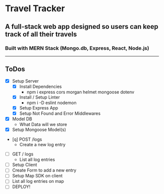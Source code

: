# Travel Tracker

## A full-stack web app designed so users can keep track of all their travels

### Built with MERN Stack (Mongo.db, Express, React, Node.js)

---

## ToDos

- [x] Setup Server
  - [x] Install Dependencies
    - npm i express cors morgan helmet mongoose dotenv
  - [x] Install / Setup Linter
    - npm i -D eslint nodemon
  - [x] Setup Express App
  - [x] Setup Not Found and Error Middlewares
- [x] Model DB
  - What Data will we store
- [x] Setup Mongoose Model(s)
- [q] POST /logs
  - Create a new log entry
- [ ] GET / logs
  - List all log entries
- [ ] Setup Client
- [ ] Create Form to add a new entry
- [ ] Setup Map SDK on client
- [ ] List all log entries on map
- [ ] DEPLOY!
